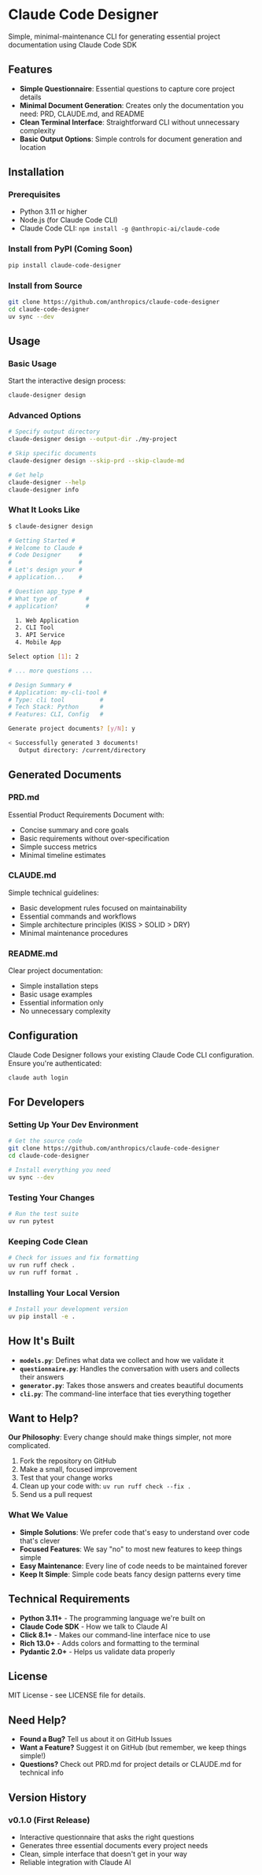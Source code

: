 # Claude Code Designer

Simple, minimal-maintenance CLI for generating essential project documentation using Claude Code SDK

## Features

- **Simple Questionnaire**: Essential questions to capture core project details
- **Minimal Document Generation**: Creates only the documentation you need: PRD, CLAUDE.md, and README
- **Clean Terminal Interface**: Straightforward CLI without unnecessary complexity
- **Basic Output Options**: Simple controls for document generation and location

## Installation

### Prerequisites

- Python 3.11 or higher
- Node.js (for Claude Code CLI)
- Claude Code CLI: `npm install -g @anthropic-ai/claude-code`

### Install from PyPI (Coming Soon)

```bash
pip install claude-code-designer
```

### Install from Source

```bash
git clone https://github.com/anthropics/claude-code-designer
cd claude-code-designer
uv sync --dev
```

## Usage

### Basic Usage

Start the interactive design process:

```bash
claude-designer design
```

### Advanced Options

```bash
# Specify output directory
claude-designer design --output-dir ./my-project

# Skip specific documents
claude-designer design --skip-prd --skip-claude-md

# Get help
claude-designer --help
claude-designer info
```

### What It Looks Like

```bash
$ claude-designer design

#  Getting Started  #
# Welcome to Claude #
# Code Designer     #
#                   #
# Let's design your #
# application...    #

#  Question app_type #
# What type of        #
# application?        #

  1. Web Application
  2. CLI Tool
  3. API Service
  4. Mobile App

Select option [1]: 2

# ... more questions ...

# Design Summary #
# Application: my-cli-tool #
# Type: cli tool          #
# Tech Stack: Python      #
# Features: CLI, Config   #

Generate project documents? [y/N]: y

< Successfully generated 3 documents!
   Output directory: /current/directory
```

## Generated Documents

### PRD.md
Essential Product Requirements Document with:
- Concise summary and core goals
- Basic requirements without over-specification
- Simple success metrics
- Minimal timeline estimates

### CLAUDE.md
Simple technical guidelines:
- Basic development rules focused on maintainability
- Essential commands and workflows
- Simple architecture principles (KISS > SOLID > DRY)
- Minimal maintenance procedures

### README.md
Clear project documentation:
- Simple installation steps
- Basic usage examples
- Essential information only
- No unnecessary complexity

## Configuration

Claude Code Designer follows your existing Claude Code CLI configuration. Ensure you're authenticated:

```bash
claude auth login
```

## For Developers

### Setting Up Your Dev Environment

```bash
# Get the source code
git clone https://github.com/anthropics/claude-code-designer
cd claude-code-designer

# Install everything you need
uv sync --dev
```

### Testing Your Changes

```bash
# Run the test suite
uv run pytest
```

### Keeping Code Clean

```bash
# Check for issues and fix formatting
uv run ruff check .
uv run ruff format .
```

### Installing Your Local Version

```bash
# Install your development version
uv pip install -e .
```

## How It's Built

- **`models.py`**: Defines what data we collect and how we validate it
- **`questionnaire.py`**: Handles the conversation with users and collects their answers
- **`generator.py`**: Takes those answers and creates beautiful documents
- **`cli.py`**: The command-line interface that ties everything together

## Want to Help?

**Our Philosophy**: Every change should make things simpler, not more complicated.

1. Fork the repository on GitHub
2. Make a small, focused improvement
3. Test that your change works
4. Clean up your code with: `uv run ruff check --fix .`
5. Send us a pull request

### What We Value

- **Simple Solutions**: We prefer code that's easy to understand over code that's clever
- **Focused Features**: We say "no" to most new features to keep things simple
- **Easy Maintenance**: Every line of code needs to be maintained forever
- **Keep It Simple**: Simple code beats fancy design patterns every time

## Technical Requirements

- **Python 3.11+** - The programming language we're built on
- **Claude Code SDK** - How we talk to Claude AI
- **Click 8.1+** - Makes our command-line interface nice to use
- **Rich 13.0+** - Adds colors and formatting to the terminal
- **Pydantic 2.0+** - Helps us validate data properly

## License

MIT License - see LICENSE file for details.

## Need Help?

- **Found a Bug?** Tell us about it on GitHub Issues
- **Want a Feature?** Suggest it on GitHub (but remember, we keep things simple!)
- **Questions?** Check out PRD.md for project details or CLAUDE.md for technical info

## Version History

### v0.1.0 (First Release)
- Interactive questionnaire that asks the right questions
- Generates three essential documents every project needs
- Clean, simple interface that doesn't get in your way
- Reliable integration with Claude AI
